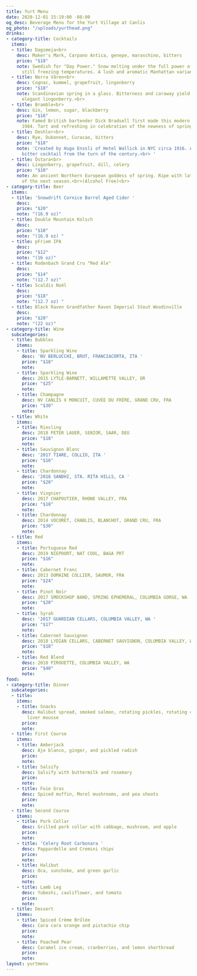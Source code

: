 ```yaml
---
title: Yurt Menu
date: 2020-12-01 15:19:00 -08:00
og_desc: Beverage Menu for the Yurt Village at Canlis
og_photo: "/uploads/yurthead.png"
drinks:
- category-title: Cocktails
  items:
  - title: Dagsmeja<br>
    desc: Maker's Mark, Carpano Antica, genepe, maraschino, bitters
    price: "$18"
    note: Swedish for "Day Power." Snow melting under the full power of the sun in
      still freezing temperatures. A lush and aromatic Manhattan variant.<br>
  - title: Norra Våren<br>
    desc: Cognac, kummel, grapefruit, lingonberry
    price: "$18"
    note: Scandinavian spring in a glass. Bitterness and caraway yield to blossoming,
      elegant lingonberry.<br>
  - title: Bramble<br>
    desc: Gin, lemon, sugar, blackberry
    price: "$16"
    note: Famed British bartender Dick Bradsell first made this modern classic in
      1984. Tart and refreshing in celebration of the newness of springtime.<br>
  - title: Deshler<br>
    desc: Rye, Dubonnet, Curacao, bitters
    price: "$18"
    note: 'Created by Hugo Enssli of Hotel Wallick in NYC circa 1916. A classic, mildly
      bitter cocktail from the turn of the century.<br> '
  - title: Ôstara<br>
    desc: Lingonberry, grapefruit, dill, celery
    price: "$10"
    note: An ancient Northern European goddess of spring. Ripe with latent youthfulness
      of the next season.<br>(Alcohol Free)<br>
- category-title: Beer
  items:
  - title: 'Snowdrift Cornice Barrel Aged Cider '
    desc: 
    price: "$20"
    note: "(16.9 oz)"
  - title: Double Mountain Kolsch
    desc: 
    price: "$10"
    note: "(16.9 oz) "
  - title: pFriem IPA
    desc: 
    price: "$12"
    note: "(16 oz)"
  - title: Rodenbach Grand Cru "Red Ale"
    desc: 
    price: "$14"
    note: "(12.7 oz)"
  - title: Scaldis Noël
    desc: 
    price: "$18"
    note: "(12.7 oz) "
  - title: Black Raven Grandfather Raven Imperial Stout Woodinville
    desc: 
    price: "$20"
    note: "(22 oz)"
- category-title: Wine
  subcategories:
  - title: Bubbles
    items:
    - title: Sparkling Wine
      desc: 'NV BERLUCCHI, BRUT, FRANCIACORTA, ITA '
      price: "$18"
      note: 
    - title: Sparkling Wine
      desc: 2015 LYTLE-BARNETT, WILLAMETTE VALLEY, OR
      price: "$25"
      note: 
    - title: Champagne
      desc: NV CANLIS X MONCUIT, CUVÉE DU FRÉRE, GRAND CRU, FRA
      price: "$30"
      note: 
  - title: White
    items:
    - title: Riesling
      desc: 2018 PETER LAUER, SENIOR, SAAR, DEU
      price: "$18"
      note: 
    - title: Sauvignon Blanc
      desc: '2017 TIARE, COLLIO, ITA '
      price: "$16"
      note: 
    - title: Chardonnay
      desc: '2018 SANDHI, STA. RITA HILLS, CA '
      price: "$20"
      note: 
    - title: Viognier
      desc: 2017 CHAPOUTIER, RHONE VALLEY, FRA
      price: "$18"
      note: 
    - title: Chardonnay
      desc: 2014 VOCORET, CHABLIS, BLANCHOT, GRAND CRU, FRA
      price: "$30"
      note: 
  - title: Red
    items:
    - title: Portuguese Red
      desc: 2019 NIEPOORT, NAT COOL, BAGA PRT
      price: "$16"
      note: 
    - title: Cabernet Franc
      desc: 2013 DOMAINE COLLIER, SAUMUR, FRA
      price: "$24"
      note: 
    - title: Pinot Noir
      desc: 2017 SMOCKSHOP BAND, SPRING EPHEMERAL, COLUMBIA GORGE, WA
      price: "$20"
      note: 
    - title: Syrah
      desc: '2017 GUARDIAN CELLARS, COLUMBIA VALLEY, WA '
      price: "$17"
      note: 
    - title: Cabernet Sauvignon
      desc: 2018 LYDIAN CELLARS, CABERNET SAUVIGNON, COLUMBIA VALLEY, WA
      price: "$18"
      note: 
    - title: Red Blend
      desc: 2010 PIROUETTE, COLUMBIA VALLEY, WA
      price: "$40"
      note: 
food:
- category-title: Dinner
  subcategories:
  - title: 
    items:
    - title: Snacks
      desc: Halibut spread, smoked salmon, rotating pickles, rotating crackers, and
        liver mousse
      price: 
      note: 
  - title: First Course
    items:
    - title: Amberjack
      desc: Ajo blanco, ginger, and pickled radish
      price: 
      note: 
    - title: Salsify
      desc: Salsify with buttermilk and rosemary
      price: 
      note: 
    - title: Foie Gras
      desc: Spiced muffin, Morel mushrooms, and pea shoots
      price: 
      note: 
  - title: Second Course
    items:
    - title: Pork Collar
      desc: Grilled pork collar with cabbage, mushroom, and apple
      price: 
      note: 
    - title: 'Celery Root Carbonara '
      desc: Pappardelle and Cremini chips
      price: 
      note: 
    - title: Halibut
      desc: Oca, sunchoke, and green garlic
      price: 
      note: 
    - title: Lamb Leg
      desc: Yubeshi, cauliflower, and tomato
      price: 
      note: 
  - title: Dessert
    items:
    - title: Spiced Crème Brûlée
      desc: Cara cara orange and pistachio chip
      price: 
      note: 
    - title: Poached Pear
      desc: Caramel ice cream, cranberries, and lemon shortbread
      price: 
      note: 
layout: yurtmenu
---
```


